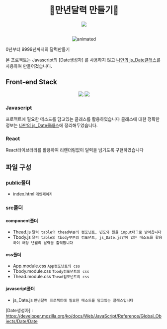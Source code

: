 <div align="center">
  <h1>📅만년달력 만들기📆</h1>
  <a href="https://hits.seeyoufarm.com"><img src="https://hits.seeyoufarm.com/api/count/incr/badge.svg?url=https%3A%2F%2Fgithub.com%2Fjun-seok816%2F-perennial-calendar&count_bg=%2379C83D&title_bg=%23555555&icon=&icon_color=%23E7E7E7&title=hits&edge_flat=false"/></a>
</div>


<br/>
<p align="center">
  <img src="https://user-images.githubusercontent.com/72478198/148873910-9123bbc0-c462-4170-8f10-c59ba25dab2b.gif" alt="animated" />
</p>


0년부터 9999년까지의 달력만들기

본 프로젝트는 Javascript의 [Date생성자] 를 사용하지 않고 [나만의 js_Date클래스]를 사용하여 만들어졌습니다.

## Front-end Stack
<div align="center">
  <img src="https://img.shields.io/badge/React-3D41C8?style=flat-square&logo=React&logoColor=white"/>
  <img src="https://img.shields.io/badge/JavaScript-EEEF16?style=flat-square&logo=JavaScript&logoColor=white"/>
</div>


### Javascript

프로젝트에 필요한 메소드를 담고있는 클래스를 활용하였습니다
클래스에 대한 정확한 정보는 [나만의 js_Date클래스]에 정리해두었습니다.



### React
React라이브러리를 활용하여 리렌더링없이 달력을 넘기도록 구현하였습니다

## 파일 구성

### public폴더
- index.html `메인페이지`


### src폴더

#### component폴더
- Thead.js `달력 table의 thead부분의 컴포넌트, 년도와 월을 input태그로 받아옵니다`
- Tbody.js `달력 table의 tbody부분의 컴포넌트, js_Date.js안에 있는 메소드를 활용하여 해당 년월의 달력을 출력합니다`

#### css폴더
- App.module.css `App컴포넌트의 css`
- Tbody.module.css `Tbody컴포넌트의 css`
- Thead.module.css `Thead컴포넌트의 css` 

#### javascript폴더
- js_Date.js `만년달력 프로젝트에 필요한 메소드를 담고있는 클래스입니다`



[나만의 js_Date클래스]: https://github.com/jun-seok816/my_-js_Date-Class 
[Date생성자] : https://developer.mozilla.org/ko/docs/Web/JavaScript/Reference/Global_Objects/Date/Date
